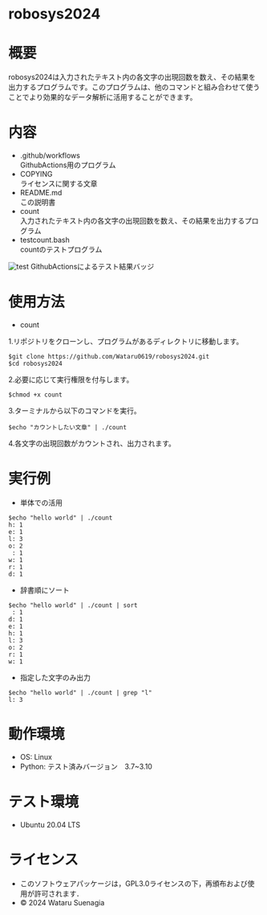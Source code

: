 # robosys2024

# 概要
robosys2024は入力されたテキスト内の各文字の出現回数を数え、その結果を出力するプログラムです。このプログラムは、他のコマンドと組み合わせて使うことでより効果的なデータ解析に活用することができます。  

# 内容
- .github/workflows  
GithubActions用のプログラム
- COPYING  
ライセンスに関する文章
- README.md  
この説明書
- count  
入力されたテキスト内の各文字の出現回数を数え、その結果を出力するプログラム
- testcount.bash  
countのテストプログラム

![test](https://github.com/Wataru0619/robosys2024/actions/workflows/test.yml/badge.svg)
GithubActionsによるテスト結果バッジ

# 使用方法
- count  

1.リポジトリをクローンし、プログラムがあるディレクトリに移動します。 
``` 
$git clone https://github.com/Wataru0619/robosys2024.git  
$cd robosys2024  
``` 
2.必要に応じて実行権限を付与します。  
``` 
$chmod +x count  
``` 
3.ターミナルから以下のコマンドを実行。  
``` 
$echo "カウントしたい文章" | ./count  
``` 
4.各文字の出現回数がカウントされ、出力されます。　　

# 実行例 
- 単体での活用  
``` 
$echo "hello world" | ./count  
h: 1
e: 1
l: 3
o: 2
 : 1
w: 1
r: 1
d: 1
```  
- 辞書順にソート  
```
$echo "hello world" | ./count | sort
 : 1
d: 1
e: 1
h: 1
l: 3
o: 2
r: 1
w: 1
```
- 指定した文字のみ出力  
```
$echo "hello world" | ./count | grep "l"
l: 3
```
# 動作環境
- OS: Linux
- Python: テスト済みバージョン　3.7~3.10

# テスト環境
- Ubuntu 20.04 LTS  

# ライセンス
- このソフトウェアパッケージは，GPL3.0ライセンスの下，再頒布および使用が許可されます．
- © 2024 Wataru Suenagia
